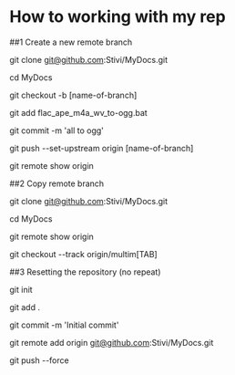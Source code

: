 # How to working with my rep

##1 Create a new remote branch

git clone git@github.com:Stivi/MyDocs.git

cd MyDocs

git checkout -b [name-of-branch]

git add flac_ape_m4a_wv_to-ogg.bat

git commit -m 'all to ogg'

git push --set-upstream origin [name-of-branch]

git remote show origin

##2 Copy remote branch

git clone git@github.com:Stivi/MyDocs.git

cd MyDocs

git remote show origin

git checkout --track origin/multim[TAB]

##3 Resetting the repository (no repeat)

git init

git add .

git commit -m 'Initial commit'

git remote add origin git@github.com:Stivi/MyDocs.git

git push --force
